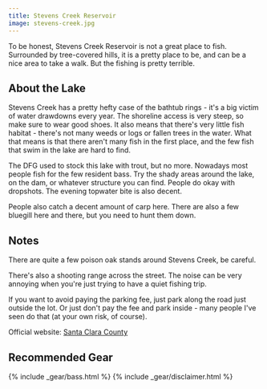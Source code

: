 ```yaml
---
title: Stevens Creek Reservoir
image: stevens-creek.jpg
---
```

To be honest, Stevens Creek Reservoir is not a great place to fish. Surrounded by tree-covered hills, it is a pretty place to be, and can be a nice area to take a walk. But the fishing is pretty terrible.


## About the Lake

Stevens Creek has a pretty hefty case of the bathtub rings - it's a big victim of water drawdowns every year. The shoreline access is very steep, so make sure to wear good shoes. It also means that there's very little fish habitat - there's not many weeds or logs or fallen trees in the water. What that means is that there aren't many fish in the first place, and the few fish that swim in the lake are hard to find.

The DFG used to stock this lake with trout, but no more. Nowadays most people fish for the few resident bass. Try the shady areas around the lake, on the dam, or whatever structure you can find. People do okay with dropshots. The evening topwater bite is also decent.

People also catch a decent amount of carp here. There are also a few bluegill here and there, but you need to hunt them down.

## Notes

There are quite a few poison oak stands around Stevens Creek, be careful.

There's also a shooting range across the street. The noise can be very annoying when you're just trying to have a quiet fishing trip.

If you want to avoid paying the parking fee, just park along the road just outside the lot. Or just don't pay the fee and park inside - many people I've seen do that (at your own risk, of course). 

Official website: [Santa Clara County](https://www.sccgov.org/sites/parks/parkfinder/Pages/StevensCreek.aspx)

## Recommended Gear

{% include _gear/bass.html %}
{% include _gear/disclaimer.html %}

<!--
From the old ichthy.com:
```
Pros: good trout bite in spring, crappie, good size for float tubing

Cons: little cover, draw downs, bass fishing tough

Description: Stevens Creek Reservoir is a drinking water reservoir. This means, according to the public's need, the water level can, and will, be dropped and raised frequently. The fact that it is only 90 acres means that the water level can go down or up very fast, up to a few feet a day. It also means that pretty much no matter how low it gets in the summer, it will fill up with only a few big storms in the winter.

This feature of SCR effects the habitat greatly. With the water level rising and falling frequently there is little, if any, chance for any sort of weed growth to form. Typical bottom content is hard rock to gravel to sandy mud. Near the dam and all the way to the picnic area there is very little shoreline cover when the water drops more than few feet from full. You can see a very distinct line where the brush and vegetation stops and the water shoreline starts. My most successful structure to work in this area has been along the dam and around the spillway. Good fish hold all along the shoreline in deeper water, but it is difficult to find them with a limited period of time.

The middle section, from the picnic area to the fire station, also has limited shoreline cover, but it does have a large amount of mid water stickups and the occasional downed tree. Shoreline access is extremely limited here. Only when the water level is at a extreme low can parts of it be fished.

The upper creek end of SCR is much different than the rest. There is actually a good amount of shoreline cover along with a active culvert and a sandy stream bed area. In the spring large bass will get up tight to the trees submerged in this area. Shoreline access is only fair here and often the better spots are out of reach.

The Fish: Largemouth Bass: The bass fishing is fair at Stevens Creek. There can be a good prespawn and spawn bite in the back end of the lake. Your typical assortment of baits will all work. But you really have to hit it on the right day. Summer and fall are very tough. You can some fish on reaction baits, but they will be small. I've had success fishing crankbaits and spinnerbaits through the trees in the middle portion of the lake. Another option is to fish carolina rigs deep near the dam and spillway. Winter is slow, but consistent. You will get skunked half the time, but it is by far the best time to catch a bass over 5 pounds here. Best bets in the winter is to flip 10 inch power worms if the water is high enough. Or fish jigs down the steep rock walls.

Rainbow Trout: The rainbow trout fishing at SCR can be surprisingly good. If everything goes right, the first stocks of rainbows will start the first week of March. They will continue at 1000 pounds every other week until mid June. The good fishing is slightly different. It ranges from late march to the end of June, and if you're REALLY persistent you can catch them until the end of July.

The good fishing spots wander throughout the months for trout. The first spot to see trout is usually the launch ramp and the spillway. Later the hot spot is the dam, especially around the shack in the center. By June the fish often start congregating around the shoreline opposite the parking lot. By this time the water level has dropped enough so that you can easily walk across the spillway to this far shoreline. If you're going to catch trout after June, the spillway and far shoreline are your best bets.

Standard powerbait-dunking techniques work here. Try sliding egg sinker setup with leaders in the 15 foot range with a small marshmallow. In the evening right after stocks 1/4 oz kastmasters can be dynamite here also.

Crappie: The crappie fishing can be good, but size is lacking. The best time to fish for crappie here is spring, early summer, and fall. In the fall, around September and October, the fish will school up at the surface and can be caught by casting small jigs into the boils. Over 50 fish in the evening is a possibility. I use a 1/16 oz jighead with a 2 inch chartreuse curly tail grub.

Other: There are some catfish stocked here. Not many though and the fishing for them isn't all that great. I've caught a few by accident but don't intentionally fish for them.

There are some very large carp in here also. Best spot is the shallow flats near the creek.

The ever hungry bluegill is always an option. If you're using nightcrawlers it will be hard to avoid them. I fish for them with my flyrod when they come to spawn on shallow flats. They are good hard fighting fish on a flyrod.

Word has it some one caught a relative of the piranha in here ... 
```
-->
